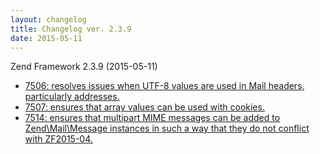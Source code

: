 ```yaml
---
layout: changelog
title: Changelog ver. 2.3.9
date: 2015-05-11
---
```


Zend Framework 2.3.9 (2015-05-11)

- [7506: resolves issues when UTF-8 values are used in Mail headers, particularly addresses.](https://github.com/zendframework/zf2/pull/7506)
- [7507: ensures that array values can be used with cookies.](https://github.com/zendframework/zf2/pull/7507)
- [7514: ensures that multipart MIME messages can be added to Zend\\Mail\\Message instances in such a way that they do not conflict with ZF2015-04.](https://github.com/zendframework/zf2/pull/7514) 
